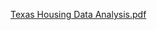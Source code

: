 
[Texas Housing Data Analysis.pdf](https://github.com/user-attachments/files/18324872/Texas.Housing.Data.Analysis.pdf)
